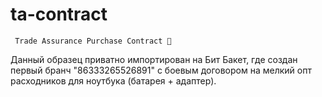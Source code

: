 # ta-contract
     Trade Assurance Purchase Contract 👲

Данный образец приватно импортирован на Бит Бакет, где создан первый бранч "86333265526891" с боевым договором на мелкий опт расходников для ноутбука (батарея + адаптер).
